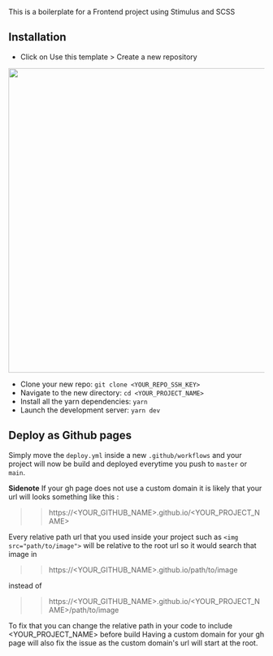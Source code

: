 This is a boilerplate for a Frontend project using Stimulus and SCSS

## Installation
- Click on Use this template > Create a new repository
<img src="https://user-images.githubusercontent.com/75388869/236616139-844bd07f-4a64-4f9e-bc0f-ac54f99b2eb8.png" width="600">

- Clone your new repo: `git clone <YOUR_REPO_SSH_KEY>`
- Navigate to the new directory: `cd <YOUR_PROJECT_NAME>`
- Install all the yarn dependencies: `yarn`
- Launch the development server: `yarn dev`

## Deploy as Github pages
Simply move the `deploy.yml` inside a new `.github/workflows` and your project will now be build and deployed everytime you push to `master` or `main`.

**Sidenote**
If your gh page does not use a custom domain it is likely that your url will looks something like this :

>> https://<YOUR_GITHUB_NAME>.github.io/<YOUR_PROJECT_NAME>

Every relative path url that you used inside your project such as `<img src="path/to/image">` will be relative to the root url so it would search that image in

>> https://<YOUR_GITHUB_NAME>.github.io/path/to/image

instead of

>> https://<YOUR_GITHUB_NAME>.github.io/<YOUR_PROJECT_NAME>/path/to/image

To fix that you can change the relative path in your code to include <YOUR_PROJECT_NAME> before build
Having a custom domain for your gh page will also fix the issue as the custom domain's url will start at the root.
